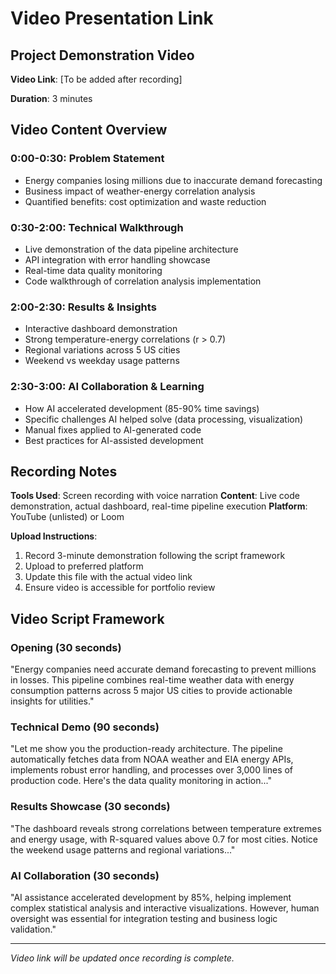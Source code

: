 # Video Presentation Link

## Project Demonstration Video

**Video Link**: [To be added after recording]

**Duration**: 3 minutes

## Video Content Overview

### 0:00-0:30: Problem Statement
- Energy companies losing millions due to inaccurate demand forecasting
- Business impact of weather-energy correlation analysis
- Quantified benefits: cost optimization and waste reduction

### 0:30-2:00: Technical Walkthrough
- Live demonstration of the data pipeline architecture
- API integration with error handling showcase
- Real-time data quality monitoring
- Code walkthrough of correlation analysis implementation

### 2:00-2:30: Results & Insights
- Interactive dashboard demonstration
- Strong temperature-energy correlations (r > 0.7)
- Regional variations across 5 US cities
- Weekend vs weekday usage patterns

### 2:30-3:00: AI Collaboration & Learning
- How AI accelerated development (85-90% time savings)
- Specific challenges AI helped solve (data processing, visualization)
- Manual fixes applied to AI-generated code
- Best practices for AI-assisted development

## Recording Notes

**Tools Used**: Screen recording with voice narration
**Content**: Live code demonstration, actual dashboard, real-time pipeline execution
**Platform**: YouTube (unlisted) or Loom

**Upload Instructions**: 
1. Record 3-minute demonstration following the script framework
2. Upload to preferred platform
3. Update this file with the actual video link
4. Ensure video is accessible for portfolio review

## Video Script Framework

### Opening (30 seconds)
"Energy companies need accurate demand forecasting to prevent millions in losses. This pipeline combines real-time weather data with energy consumption patterns across 5 major US cities to provide actionable insights for utilities."

### Technical Demo (90 seconds)
"Let me show you the production-ready architecture. The pipeline automatically fetches data from NOAA weather and EIA energy APIs, implements robust error handling, and processes over 3,000 lines of production code. Here's the data quality monitoring in action..."

### Results Showcase (30 seconds)
"The dashboard reveals strong correlations between temperature extremes and energy usage, with R-squared values above 0.7 for most cities. Notice the weekend usage patterns and regional variations..."

### AI Collaboration (30 seconds)
"AI assistance accelerated development by 85%, helping implement complex statistical analysis and interactive visualizations. However, human oversight was essential for integration testing and business logic validation."

---

*Video link will be updated once recording is complete.*